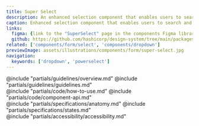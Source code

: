```yaml
---
title: Super Select
description: An enhanced selection component that enables users to search and select items from a list of options and supports flexible custom content.
caption: Enhanced selection component that enables users to search and select items from a list.
links:
  figma: {link to the "SuperSelect" page in the components Figma library}
  github: https://github.com/hashicorp/design-system/tree/main/packages/components/src/components/hds/form/super-select
related: ['components/form/select', 'components/dropdown']
previewImage: assets/illustrations/components/form/super-select.jpg
navigation:
  keywords: ['dropdown', 'powerselect']
---
```


<section data-tab="Guidelines">
  @include "partials/guidelines/overview.md"
  @include "partials/guidelines/guidelines.md"
</section>

<section data-tab="Code">
  @include "partials/code/how-to-use.md"
  @include "partials/code/component-api.md"
</section>

<section data-tab="Specifications">
  @include "partials/specifications/anatomy.md"
  @include "partials/specifications/states.md"
</section>

<section data-tab="Accessibility">
  @include "partials/accessibility/accessibility.md"
</section>